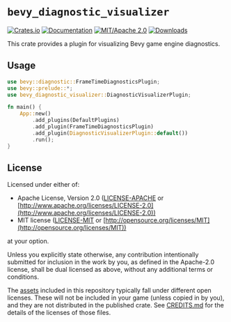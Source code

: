 # `bevy_diagnostic_visualizer`

[![Crates.io](https://img.shields.io/crates/v/bevy_diagnostic_visualizer.svg)](https://crates.io/crates/bevy_diagnostic_visualizer)
[![Documentation](https://docs.rs/bevy_diagnostic_visualizer/badge.svg)](https://docs.rs/bevy_diagnostic_visualizer)
[![MIT/Apache 2.0](https://img.shields.io/badge/license-MIT%2FApache-blue.svg)](#license)
[![Downloads](https://img.shields.io/crates/d/bevy_diagnostic_visualizer.svg)](https://crates.io/crates/bevy_diagnostic_visualizer)

This crate provides a plugin for visualizing Bevy game engine diagnostics.

## Usage

```rust
use bevy::diagnostic::FrameTimeDiagnosticsPlugin;
use bevy::prelude::*;
use bevy_diagnostic_visualizer::DiagnosticVisualizerPlugin;

fn main() {
    App::new()
        .add_plugins(DefaultPlugins)
        .add_plugin(FrameTimeDiagnosticsPlugin)
        .add_plugin(DiagnosticVisualizerPlugin::default())
        .run();
}
```

## License

Licensed under either of:

* Apache License, Version 2.0
  ([LICENSE-APACHE](LICENSE-APACHE) or [http://www.apache.org/licenses/LICENSE-2.0](http://www.apache.org/licenses/LICENSE-2.0))
* MIT license
  ([LICENSE-MIT](LICENSE-MIT) or [http://opensource.org/licenses/MIT](http://opensource.org/licenses/MIT))

at your option.

Unless you explicitly state otherwise, any contribution intentionally submitted
for inclusion in the work by you, as defined in the Apache-2.0 license, shall be
dual licensed as above, without any additional terms or conditions.

The [assets](assets) included in this repository typically fall under different
open licenses.  These will not be included in your game (unless copied in by you),
and they are not distributed in the published crate. See [CREDITS.md](CREDITS.md)
for the details of the licenses of those files.